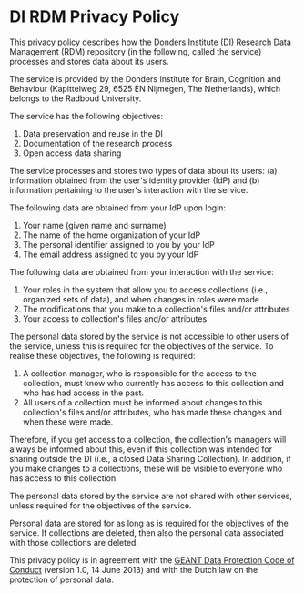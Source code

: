 # DI RDM Privacy Policy

This privacy policy describes how the Donders Institute (DI) Research Data Management (RDM) repository (in the following, called the service) processes and stores data about its users.  

The service is provided by the Donders Institute for Brain, Cognition and Behaviour (Kapittelweg 29, 6525 EN Nijmegen, The Netherlands), which belongs to the Radboud University.

The service has the following objectives:

1. Data preservation and reuse in the DI
2. Documentation of the research process
3. Open access data sharing

The service processes and stores two types of data about its users: (a) information obtained from the user's identity provider (IdP) and (b) information pertaining to the user's interaction with the service.

The following data are obtained from your IdP upon login:

1. Your name (given name and surname)
2. The name of the home organization of your IdP
3. The personal identifier assigned to you by your IdP
4. The email address assigned to you by your IdP 

The following data are obtained from your interaction with the service:

1. Your roles in the system that allow you to access collections (i.e., organized sets of data), and when changes in roles were made
2. The modifications that you make to a collection's files and/or attributes
3. Your access to collection's files and/or attributes

The personal data stored by the service is not accessible to other users of the service, unless this is required for the objectives of the service. To realise these objectives, the following is required:

1. A collection manager, who is responsible for the access to the collection, must know who currently has access to this collection and who has had access in the past. 
2. All users of a collection must be informed about changes to this collection's files and/or attributes, who has made these changes and when these were made. 

Therefore, if you get access to a collection, the collection's managers will always be informed about this, even if this collection was intended for sharing outside the DI (i.e., a closed Data Sharing Collection). In addition, if you make changes to a collections, these will be visible to everyone who has access to this collection. 

The personal data stored by the service are not shared with other services, unless required for the objectives of the service. 
 
Personal data are stored for as long as is required for the objectives of the service. If collections are deleted, then also the personal data associated with those collections are deleted.

This privacy policy is in agreement with the [GEANT Data Protection Code of Conduct](http://www.geant.net/uri/dataprotection-code-of-conduct/v1) (version 1.0, 14 June 2013) and with the Dutch law on the protection of personal data.

